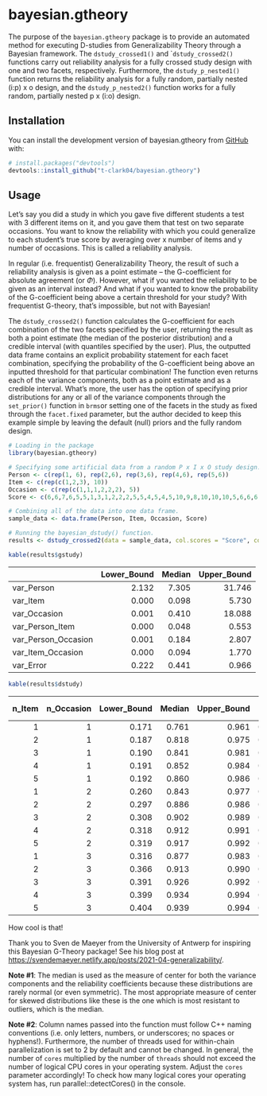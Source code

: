 
<!-- README.md is generated from README.Rmd. Please edit that file -->

# bayesian.gtheory

<!-- badges: start -->

<!-- badges: end -->

The purpose of the `bayesian.gtheory` package is to provide an automated
method for executing D-studies from Generalizability Theory through a
Bayesian framework. The `dstudy_crossed1()` and \``dstudy_crossed2()`
functions carry out reliability analysis for a fully crossed study
design with one and two facets, respectively. Furthermore, the
`dstudy_p_nested1()` function returns the reliability analysis for a
fully random, partially nested (i:p) x o design, and the
`dstudy_p_nested2()` function works for a fully random, partially nested
p x (i:o) design.

## Installation

You can install the development version of bayesian.gtheory from
[GitHub](https://github.com/) with:

``` r
# install.packages("devtools")
devtools::install_github("t-clark04/bayesian.gtheory")
```

## Usage

Let’s say you did a study in which you gave five different students a
test with 3 different items on it, and you gave them that test on two
separate occasions. You want to know the reliability with which you
could generalize to each student’s true score by averaging over x number
of items and y number of occasions. This is called a reliability
analysis.

In regular (i.e. frequentist) Generalizability Theory, the result of
such a reliability analysis is given as a point estimate – the
G-coefficient for absolute agreement (or $`\Phi`$). However, what if you
wanted the reliability to be given as an interval instead? And what if
you wanted to know the probability of the G-coefficient being above a
certain threshold for your study? With frequentist G-theory, that’s
impossible, but not with Bayesian!

The `dstudy_crossed2()` function calculates the G-coefficient for each
combination of the two facets specified by the user, returning the
result as both a point estimate (the median of the posterior
distribution) and a credible interval (with quantiles specified by the
user). Plus, the outputted data frame contains an explicit probability
statement for each facet combination, specifying the probability of the
G-coefficient being above an inputted threshold for that particular
combination! The function even returns each of the variance components,
both as a point estimate and as a credible interval. What’s more, the
user has the option of specifying prior distributions for any or all of
the variance components through the `set_prior()` function in `brms`or
setting one of the facets in the study as fixed through the
`facet.fixed` parameter, but the author decided to keep this example
simple by leaving the default (null) priors and the fully random design.

``` r
# Loading in the package
library(bayesian.gtheory)

# Specifying some artificial data from a random P x I x O study design.
Person <- c(rep(1, 6), rep(2,6), rep(3,6), rep(4,6), rep(5,6))
Item <- c(rep(c(1,2,3), 10))
Occasion <- c(rep(c(1,1,1,2,2,2), 5))
Score <- c(6,6,7,6,5,5,1,3,1,2,2,2,5,5,4,5,4,5,10,9,8,10,10,10,5,6,6,6,5,6)

# Combining all of the data into one data frame.
sample_data <- data.frame(Person, Item, Occasion, Score)

# Running the bayesian_dstudy() function.
results <- dstudy_crossed2(data = sample_data, col.scores = "Score", col.subjects = "Person", col.facet1 = "Item", col.facet2 = "Occasion", seq1 = seq(1,5,1), seq2 = seq(1,3,1), facet.fixed = NULL, threshold = 0.7, warmup = 1000, iter = 4000, chains = 4, cores = 4)
```

``` r
kable(results$gstudy)
```

|                     | Lower_Bound | Median | Upper_Bound |
|:--------------------|------------:|-------:|------------:|
| var_Person          |       2.132 |  7.305 |      31.746 |
| var_Item            |       0.000 |  0.098 |       5.730 |
| var_Occasion        |       0.001 |  0.410 |      18.088 |
| var_Person_Item     |       0.000 |  0.048 |       0.553 |
| var_Person_Occasion |       0.001 |  0.184 |       2.807 |
| var_Item_Occasion   |       0.000 |  0.094 |       1.770 |
| var_Error           |       0.222 |  0.441 |       0.966 |

``` r
kable(results$dstudy)
```

| n_Item | n_Occasion | Lower_Bound | Median | Upper_Bound | P(G \> 0.7) |
|-------:|-----------:|------------:|-------:|------------:|------------:|
|      1 |          1 |       0.171 |  0.761 |       0.961 |       0.607 |
|      2 |          1 |       0.187 |  0.818 |       0.975 |       0.689 |
|      3 |          1 |       0.190 |  0.841 |       0.981 |       0.719 |
|      4 |          1 |       0.191 |  0.852 |       0.984 |       0.733 |
|      5 |          1 |       0.192 |  0.860 |       0.986 |       0.741 |
|      1 |          2 |       0.260 |  0.843 |       0.977 |       0.749 |
|      2 |          2 |       0.297 |  0.886 |       0.986 |       0.810 |
|      3 |          2 |       0.308 |  0.902 |       0.989 |       0.832 |
|      4 |          2 |       0.318 |  0.912 |       0.991 |       0.842 |
|      5 |          2 |       0.319 |  0.917 |       0.992 |       0.848 |
|      1 |          3 |       0.316 |  0.877 |       0.983 |       0.805 |
|      2 |          3 |       0.366 |  0.913 |       0.990 |       0.862 |
|      3 |          3 |       0.391 |  0.926 |       0.992 |       0.881 |
|      4 |          3 |       0.399 |  0.934 |       0.994 |       0.891 |
|      5 |          3 |       0.404 |  0.939 |       0.994 |       0.896 |

How cool is that!

Thank you to Sven de Maeyer from the University of Antwerp for inspiring
this Bayesian G-Theory package! See his blog post at
<https://svendemaeyer.netlify.app/posts/2021-04-generalizability/>.

**Note \#1**: The median is used as the measure of center for both the
variance components and the reliability coefficients because these
distributions are rarely normal (or even symmetric). The most
appropriate measure of center for skewed distributions like these is the
one which is most resistant to outliers, which is the median.

**Note \#2**: Column names passed into the function must follow C++
naming conventions (i.e. only letters, numbers, or underscores; no
spaces or hyphens!). Furthermore, the number of threads used for
within-chain parallelization is set to 2 by default and cannot be
changed. In general, the number of `cores` multiplied by the number of
`threads` should not exceed the number of logical CPU cores in your
operating system. Adjust the `cores` parameter accordingly! To check how
many logical cores your operating system has, run
parallel::detectCores() in the console.
